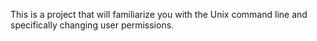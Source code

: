 This is a project that will familiarize you with the Unix command line and specifically changing user permissions.